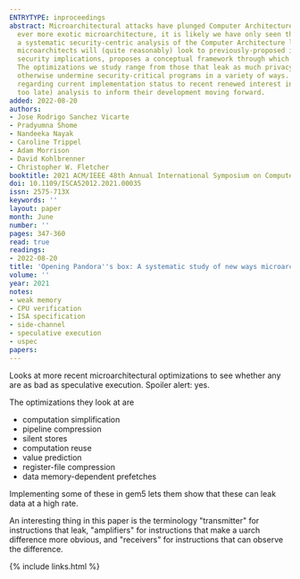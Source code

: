 ```yaml
---
ENTRYTYPE: inproceedings
abstract: Microarchitectural attacks have plunged Computer Architecture into a security crisis. Yet, as the slowing of Moore's law justifies the use of
  ever more exotic microarchitecture, it is likely we have only seen the tip of the iceberg.To better anticipate this security crisis, this paper performs
  a systematic security-centric analysis of the Computer Architecture literature. Our rationale is that when implementing current and future processors,
  microarchitects will (quite reasonably) look to previously-proposed ideas. Our study uncovers seven classes of microarchitectural optimization with novel
  security implications, proposes a conceptual framework through which to study them and demonstrates several proofs-of-concept to show their efficacy.
  The optimizations we study range from those that leak as much privacy as Spectre/Meltdown (but without exploiting speculative execution) to those that
  otherwise undermine security-critical programs in a variety of ways. Many have storied histories- ranging from industry patents to media/3rd party speculation
  regarding current implementation status to recent renewed interest in the academic community. This paper's goal is to perform an early (hopefully not
  too late) analysis to inform their development moving forward.
added: 2022-08-20
authors:
- Jose Rodrigo Sanchez Vicarte
- Pradyumna Shome
- Nandeeka Nayak
- Caroline Trippel
- Adam Morrison
- David Kohlbrenner
- Christopher W. Fletcher
booktitle: 2021 ACM/IEEE 48th Annual International Symposium on Computer Architecture (ISCA)
doi: 10.1109/ISCA52012.2021.00035
issn: 2575-713X
keywords: ''
layout: paper
month: June
number: ''
pages: 347-360
read: true
readings:
- 2022-08-20
title: 'Opening Pandora''s box: A systematic study of new ways microarchitecture can leak private data'
volume: ''
year: 2021
notes:
- weak memory
- CPU verification
- ISA specification
- side-channel
- speculative execution
- uspec
papers:
---
```


Looks at more recent microarchitectural optimizations to see whether any are as bad as
speculative execution. Spoiler alert: yes.

The optimizations they look at are

- computation simplification
- pipeline compression
- silent stores
- computation reuse
- value prediction
- register-file compression
- data memory-dependent prefetches

Implementing some of these in gem5 lets them show that these can leak data at
a high rate.

An interesting thing in this paper is the terminology "transmitter" for instructions
that leak, "amplifiers" for instructions that make a uarch difference more obvious,
and "receivers" for instructions that can observe the difference.

{% include links.html %}
